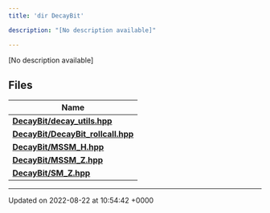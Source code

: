 ```yaml
---
title: 'dir DecayBit'

description: "[No description available]"

---
```







[No description available]

## Files

| Name           |
| -------------- |
| **[DecayBit/decay_utils.hpp](/documentation/code/gambit_2-2/files/decay__utils_8hpp/#file-decay-utils.hpp)**  |
| **[DecayBit/DecayBit_rollcall.hpp](/documentation/code/gambit_2-2/files/decaybit__rollcall_8hpp/#file-decaybit-rollcall.hpp)**  |
| **[DecayBit/MSSM_H.hpp](/documentation/code/gambit_2-2/files/mssm__h_8hpp/#file-mssm-h.hpp)**  |
| **[DecayBit/MSSM_Z.hpp](/documentation/code/gambit_2-2/files/mssm__z_8hpp/#file-mssm-z.hpp)**  |
| **[DecayBit/SM_Z.hpp](/documentation/code/gambit_2-2/files/sm__z_8hpp/#file-sm-z.hpp)**  |






-------------------------------

Updated on 2022-08-22 at 10:54:42 +0000
